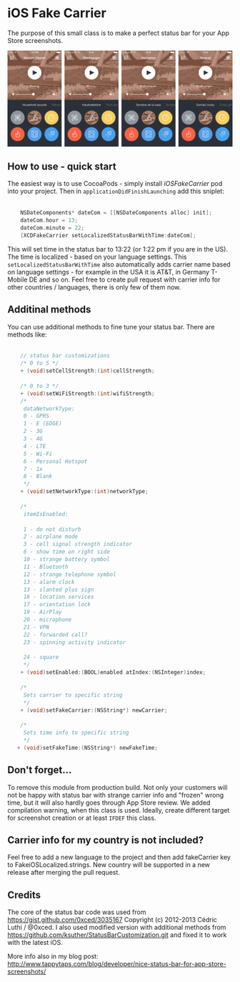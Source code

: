 # iOS Fake Carrier
The purpose of this small class is to make a perfect status bar for your App Store screenshots. 


![example](webimages/statusbars.png?raw=true)

## How to use - quick start
The easiest way is to use CocoaPods - simply install *iOSFakeCarrier* pod into your project. Then in `applicationDidFinishLaunching` add this sniplet:

```objective-c

    NSDateComponents* dateCom = [[NSDateComponents alloc] init];
    dateCom.hour = 13;
    dateCom.minute = 22;
    [XCDFakeCarrier setLocalizedStatusBarWithTime:dateCom];

```

This will set time in the status bar to 13:22 (or 1:22 pm if you are in the US). The time is localized - based on your language settings.
This `setLocalizedStatusBarWithTime` also automatically adds carrier name based on language settings - for example in the USA it is AT&T, in 
Germany T-Mobile DE and so on. Feel free to create pull request with carrier info for other countries / languages, there is only few 
of them now.

## Additinal methods
You can use additional methods to fine tune your status bar. There are methods like:

```objective-c

	// status bar customizations
	/* 0 to 5 */
	+ (void)setCellStrength:(int)cellStrength;

	/* 0 to 3 */
	+ (void)setWiFiStrength:(int)wifiStrength;
	/*
	 dataNetworkType:
	 0 - GPRS
	 1 - E (EDGE)
	 2 - 3G
	 3 - 4G
	 4 - LTE
	 5 - Wi-Fi
	 6 - Personal Hotspot
	 7 - 1x
	 8 - Blank
	 */
	+ (void)setNetworkType:(int)networkType;

	/*
	 itemIsEnabled:
	 
	 1 - do not disturb
	 2 - airplane mode
	 3 - cell signal strength indicator
	 6 - show time on right side
	 10 - strange battery symbol
	 11 - Bluetooth
	 12 - strange telephone symbol
	 13 - alarm clock
	 13 - slanted plus sign
	 16 - location services
	 17 - orientation lock
	 19 - AirPlay
	 20 - microphone
	 21 - VPN
	 22 - forwarded call?
	 23 - spinning activity indicator	

	 24 - square
	 */
	+ (void)setEnabled:(BOOL)enabled atIndex:(NSInteger)index;

	/*
	 Sets carrier to specific string 
	 */
	+ (void)setFakeCarrier:(NSString*) newCarrier;

	/*
	 Sets time info to specific string
	 */
   + (void)setFakeTime:(NSString*) newFakeTime;


```

## Don't forget...
To remove this module from production build. Not only your customers will not be happy with status bar with strange carrier info and
"frozen" wrong time, but it will also hardly goes through App Store review. We added compilation warning, when this class is used. Ideally, 
create different target for screenshot creation or at least `IFDEF` this class.

## Carrier info for my country is not included?
Feel free to add a new language to the project and then add fakeCarrier key to FakeiOSLocalized.strings. New country
will be supported in a new release after merging the pull request.

## Credits
The core of the status bar code was used from https://gist.github.com/0xced/3035167 Copyright (c) 2012-2013 Cédric Luthi / @0xced. I also 
used modified version with additional methods from https://github.com/ksuther/StatusBarCustomization.git and fixed it to work with the latest iOS.

More info also in my blog post: http://www.tappytaps.com/blog/developer/nice-status-bar-for-app-store-screenshots/
